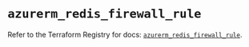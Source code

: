 # `azurerm_redis_firewall_rule`

Refer to the Terraform Registry for docs: [`azurerm_redis_firewall_rule`](https://registry.terraform.io/providers/hashicorp/azurerm/4.36.0/docs/resources/redis_firewall_rule).
